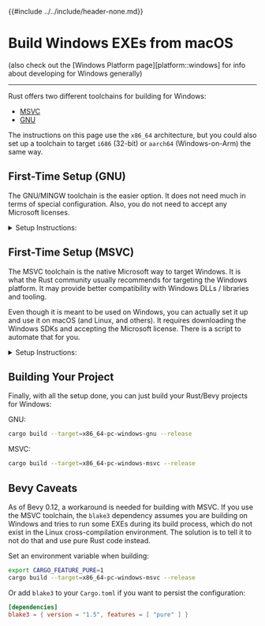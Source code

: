 {{#include ../../include/header-none.md}}

# Build Windows EXEs from macOS

(also check out the [Windows Platform page][platform::windows] for info
about developing for Windows generally)

---

Rust offers two different toolchains for building for Windows:
 - [MSVC](#first-time-setup-msvc)
 - [GNU](#first-time-setup-gnu)

The instructions on this page use the `x86_64` architecture, but you could also
set up a toolchain to target `i686` (32-bit) or `aarch64` (Windows-on-Arm) the
same way.

## First-Time Setup (GNU)

The GNU/MINGW toolchain is the easier option. It does not need much in terms of
special configuration. Also, you do not need to accept any Microsoft licenses.

<details>
  <summary>
  Setup Instructions:
  </summary>

### Rust Toolchain (GNU)

Add the target to your Rust installation (assuming you use [`rustup`][rustup]):

```sh
rustup target add x86_64-pc-windows-gnu
```

This installs the files Rust needs to compile for Windows, including the
Rust standard library.

### MINGW

The GNU toolchain requires the MINGW environment to be installed.

There is a package for it conveniently available in Homebrew. You can
just install it from there:

```sh
brew install mingw-w64
```

You don't need any files from Microsoft.

</details>

## First-Time Setup (MSVC)

The MSVC toolchain is the native Microsoft way to target Windows. It is what
the Rust community usually recommends for targeting the Windows platform. It
may provide better compatibility with Windows DLLs / libraries and tooling.

Even though it is meant to be used on Windows, you can actually set it up and
use it on macOS (and Linux, and others). It requires downloading the Windows
SDKs and accepting the Microsoft license. There is a script to automate that for
you.

<details>
  <summary>
  Setup Instructions:
  </summary>

### Rust Toolchain (MSVC)

Add the target to your Rust installation (assuming you use [`rustup`][rustup]):

```sh
rustup target add x86_64-pc-windows-msvc
```

This installs the files Rust needs to compile for Windows, including the
Rust standard library.

### Microsoft Windows SDKs

You need to install the Microsoft Windows SDKs, just like when working on
Windows. This can be done with an easy script called `xwin`. You need to accept
Microsoft's proprietary license.

Install `xwin`:

```sh
cargo install xwin
```

Now, use `xwin` to accept the Microsoft license, download all the files
from Microsoft servers, and install them to a directory of your choosing.

(The `--accept-license` option is to not prompt you, assuming you have already
seen the license. To read the license and be prompted to accept it, omit that
option.)

To install to `.xwin/` in your home folder:

```sh
xwin --accept-license splat --disable-symlinks --output /Users/me/.xwin
```

On Windows and macOS, the filesystem is case-insensitive. On Linux and BSD, the
filesystem is case-sensitive. `xwin` was made for Linux, so it tries to work
around this by default, by creating symlinks. On macOS, we need to tell `xwin`
not to do this, using the `--disable-symlinks` option.

### Linking (MSVC)

Rust needs to know how to link the final EXE file.

The default Microsoft linker (`link.exe`) is only available on Windows. Instead,
we need to use the LLD linker (this is also recommended when working on Windows
anyway).

#### Installing LLD

Unfortunately, last I checked, neither `brew` nor `macports` offer packages (LLD
is not commonly used when developing for macOS).

We can, however, build it ourselves from source. You need a C++ compiler and
CMake. You probably already have the C++ toolchain installed, if you have
installed Apple XCode development tools.

CMake can be installed from `brew` ([Homebrew][project::homebrew]):

```sh
brew install cmake
```

Now, we are ready to compile LLD from the LLVM project:

Note: the `--depth=1` option to `git clone` allows us to save a lot of disk
space and download bandwidth, because the LLVM repository is *huge*.

```sh
git clone --depth=1 https://github.com/llvm/llvm-project
cd llvm-project
mkdir build
cd build
cmake -DCMAKE_BUILD_TYPE=Release -DLLVM_ENABLE_PROJECTS=lld -DCMAKE_INSTALL_PREFIX=/usr/local ../llvm
sudo make -j10 install # adjust `-j10` based on your number of CPU cores
cd ../../; rm -rf llvm-project # delete the git repo and build files to free disk space
```

This will install it to `/usr/local`. Change the path above if you would rather
have it somewhere else, to not pollute your macOS or need `sudo` / root privileges.

#### Using LLD

We also need to tell Rust to use our linker, and the location of the Microsoft
Windows SDK libraries (that were installed with `xwin` in [the previous
step](#microsoft-windows-sdks)).

Add this to `.cargo/config.toml` (in your home folder or in your bevy project):

```toml
[target.x86_64-pc-windows-msvc]
linker = "/usr/local/bin/lld"
rustflags = [
  "-Lnative=/Users/me/.xwin/crt/lib/x86_64",
  "-Lnative=/Users/me/.xwin/sdk/lib/um/x86_64",
  "-Lnative=/Users/me/.xwin/sdk/lib/ucrt/x86_64"
]
```

Note: you need to specify the correct full absolute paths to the SDK files,
wherever you installed them.

</details>

## Building Your Project

Finally, with all the setup done, you can just build your Rust/Bevy projects
for Windows:

GNU:
```sh
cargo build --target=x86_64-pc-windows-gnu --release
```

MSVC:
```sh
cargo build --target=x86_64-pc-windows-msvc --release
```

## Bevy Caveats

As of Bevy 0.12, a workaround is needed for building with MSVC. If you
use the MSVC toolchain, the `blake3` dependency assumes you are building
on Windows and tries to run some EXEs during its build process, which do
not exist in the Linux cross-compilation environment. The solution is
to tell it to not do that and use pure Rust code instead.

Set an environment variable when building:

```sh
export CARGO_FEATURE_PURE=1
cargo build --target=x86_64-pc-windows-msvc --release
```

Or add `blake3` to your `Cargo.toml` if you want to persist the configuration:

```toml
[dependencies]
blake3 = { version = "1.5", features = [ "pure" ] }
```
